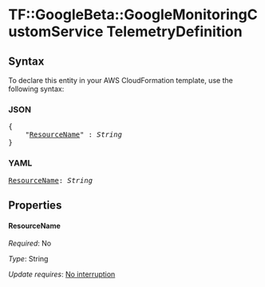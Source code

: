# TF::GoogleBeta::GoogleMonitoringCustomService TelemetryDefinition

## Syntax

To declare this entity in your AWS CloudFormation template, use the following syntax:

### JSON

<pre>
{
    "<a href="#resourcename" title="ResourceName">ResourceName</a>" : <i>String</i>
}
</pre>

### YAML

<pre>
<a href="#resourcename" title="ResourceName">ResourceName</a>: <i>String</i>
</pre>

## Properties

#### ResourceName

_Required_: No

_Type_: String

_Update requires_: [No interruption](https://docs.aws.amazon.com/AWSCloudFormation/latest/UserGuide/using-cfn-updating-stacks-update-behaviors.html#update-no-interrupt)

